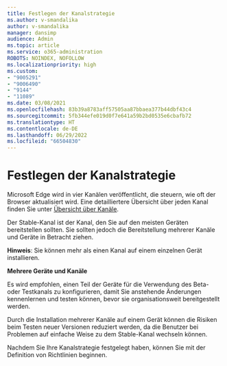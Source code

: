 ```yaml
---
title: Festlegen der Kanalstrategie
ms.author: v-smandalika
author: v-smandalika
manager: dansimp
audience: Admin
ms.topic: article
ms.service: o365-administration
ROBOTS: NOINDEX, NOFOLLOW
ms.localizationpriority: high
ms.custom:
- "9005291"
- "9006490"
- "9144"
- "11089"
ms.date: 03/08/2021
ms.openlocfilehash: 83b39a8783aff57505aa87bbaea377b44dbf43c4
ms.sourcegitcommit: 5fb344efe019d0f7e641a59b2bd0535e6cbafb72
ms.translationtype: HT
ms.contentlocale: de-DE
ms.lasthandoff: 06/29/2022
ms.locfileid: "66504830"
---
```

# <a name="determine-channel-strategy"></a>Festlegen der Kanalstrategie

Microsoft Edge wird in vier Kanälen veröffentlicht, die steuern, wie oft der Browser aktualisiert wird. Eine detailliertere Übersicht über jeden Kanal finden Sie unter [Übersicht über Kanäle](https://docs.microsoft.com/DeployEdge/microsoft-edge-channels#channel-overview).

Der Stable-Kanal ist der Kanal, den Sie auf den meisten Geräten bereitstellen sollten. Sie sollten jedoch die Bereitstellung mehrerer Kanäle und Geräte in Betracht ziehen.

**Hinweis**: Sie können mehr als einen Kanal auf einem einzelnen Gerät installieren.

**Mehrere Geräte und Kanäle**

Es wird empfohlen, einen Teil der Geräte für die Verwendung des Beta- oder Testkanals zu konfigurieren, damit Sie anstehende Änderungen kennenlernen und testen können, bevor sie organisationsweit bereitgestellt werden.

Durch die Installation mehrerer Kanäle auf einem Gerät können die Risiken beim Testen neuer Versionen reduziert werden, da die Benutzer bei Problemen auf einfache Weise zu dem Stable-Kanal wechseln können.

Nachdem Sie Ihre Kanalstrategie festgelegt haben, können Sie mit der Definition von Richtlinien beginnen.
